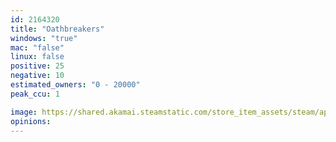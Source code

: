 ```yaml
---
id: 2164320
title: "Oathbreakers"
windows: "true"
mac: "false"
linux: false
positive: 25
negative: 10
estimated_owners: "0 - 20000"
peak_ccu: 1

image: https://shared.akamai.steamstatic.com/store_item_assets/steam/apps/2164320/header.jpg?t=1729474702
opinions:
---
```

